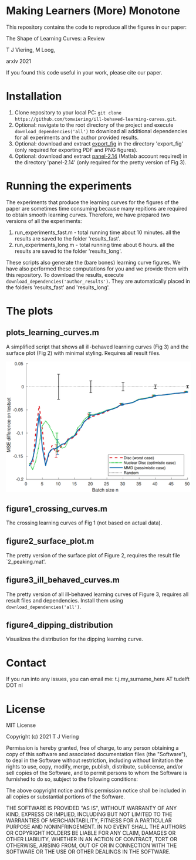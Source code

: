# Making Learners (More) Monotone
This repository contains the code to reproduce all the figures in our paper:

The Shape of Learning Curves: a Review

T J Viering, M Loog, 

arxiv 2021

If you found this code useful in your work, please cite our paper.

# Installation
1. Clone repository to your local PC: `git clone https://github.com/tomviering/ill-behaved-learning-curves.git`.
2. Optional: navigate to the root directory of the project and execute `download_dependencies('all')` to download all additional dependencies for all experiments and the author provided results. 
3. Optional: download and extract [export_fig](https://nl.mathworks.com/matlabcentral/fileexchange/23629-export_fig) in the directory 'export_fig' (only required for exporting PDF and PNG figures).
4. Optional: download and extract [panel-2.14](https://nl.mathworks.com/matlabcentral/fileexchange/20003-panel) (Matlab account required) in the directory 'panel-2.14' (only required for the pretty version of Fig 3). 

# Running the experiments

The experiments that produce the learning curves for the figures of the paper 
are sometimes time consuming because many repitions are required to obtain smooth learning curves. 
Therefore, we have prepared two versions of all the experiments:

1. run_experiments_fast.m - total running time about 10 minutes. all the results are saved to the folder 'results_fast'.
2. run_experiments_long.m - total running time about 6 hours. all the results are saved to the folder 'results_long'.

These scripts also generate the (bare bones) learning curve figures.
We have also performed these computations for you and we provide them with this repository. To download the results, execute `download_dependencies('author_results')`. 
They are automatically placed in the folders 'results_fast' and 'results_long'. 

# The plots

## plots_learning_curves.m 

A simplified script that shows all ill-behaved learning curves (Fig 3) and the surface plot (Fig 2) with minimal styling. Requires all result files. 

![Learning curve vehicles realizeable](https://raw.githubusercontent.com/tomviering/NuclearDiscrepancy/master/learning_curve_vehicles_realizeable.png)

## figure1_crossing_curves.m

The crossing learning curves of Fig 1 (not based on actual data).

## figure2_surface_plot.m 

The pretty version of the surface plot of Figure 2, requires the result file `2_peaking.mat'. 

## figure3_ill_behaved_curves.m 

The pretty version of all ill-behaved learning curves of Figure 3, requires all result files and dependencies. Install them using `download_dependencies('all')`.

## figure4_dipping_distribution 

Visualizes the distribution for the dipping learning curve. 

# Contact

If you run into any issues, you can email me: t.j.my_surname_here AT tudelft DOT nl

# License

MIT License

Copyright (c) 2021 T J Viering

Permission is hereby granted, free of charge, to any person obtaining a copy
of this software and associated documentation files (the "Software"), to deal
in the Software without restriction, including without limitation the rights
to use, copy, modify, merge, publish, distribute, sublicense, and/or sell
copies of the Software, and to permit persons to whom the Software is
furnished to do so, subject to the following conditions:

The above copyright notice and this permission notice shall be included in all
copies or substantial portions of the Software.

THE SOFTWARE IS PROVIDED "AS IS", WITHOUT WARRANTY OF ANY KIND, EXPRESS OR
IMPLIED, INCLUDING BUT NOT LIMITED TO THE WARRANTIES OF MERCHANTABILITY,
FITNESS FOR A PARTICULAR PURPOSE AND NONINFRINGEMENT. IN NO EVENT SHALL THE
AUTHORS OR COPYRIGHT HOLDERS BE LIABLE FOR ANY CLAIM, DAMAGES OR OTHER
LIABILITY, WHETHER IN AN ACTION OF CONTRACT, TORT OR OTHERWISE, ARISING FROM,
OUT OF OR IN CONNECTION WITH THE SOFTWARE OR THE USE OR OTHER DEALINGS IN THE
SOFTWARE.

